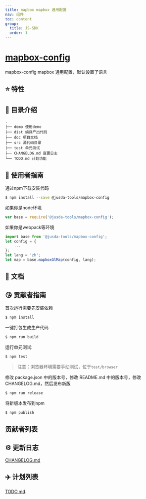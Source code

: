 ```yaml
---
title: mapbox mapbox 通用配置
nav: 组件
toc: content
group: 
  title: JS-SDK
  order: 1
---
```

# [mapbox-config](https://github.com/yazohu/mapbox-config)

mapbox-config
mapbox 通用配置，默认设置了语言


## :star: 特性


## :open_file_folder: 目录介绍

```
.
├── demo 使用demo
├── dist 编译产出代码
├── doc 项目文档
├── src 源代码目录
├── test 单元测试
├── CHANGELOG.md 变更日志
└── TODO.md 计划功能
```

## :rocket: 使用者指南

通过npm下载安装代码

```bash
$ npm install --save @jusda-tools/mapbox-config
```

如果你是node环境

```js
var base = require('@jusda-tools/mapbox-config');
```

如果你是webpack等环境

```js
import base from '@jusda-tools/mapbox-config';
let config = {
    ...
};
let lang = 'zh';
let map = base.mapboxGlMap(config, lang);
```


## :bookmark_tabs: 文档


## :kissing_heart: 贡献者指南
首次运行需要先安装依赖

```bash
$ npm install
```

一键打包生成生产代码

```bash
$ npm run build
```

运行单元测试:

```bash
$ npm test
```

> 注意：浏览器环境需要手动测试，位于`test/browser`

修改 package.json 中的版本号，修改 README.md 中的版本号，修改 CHANGELOG.md，然后发布新版

```bash
$ npm run release
```

将新版本发布到npm

```bash
$ npm publish
```

## 贡献者列表

## :gear: 更新日志
[CHANGELOG.md](./CHANGELOG.md)

## :airplane: 计划列表
[TODO.md](./TODO.md).
